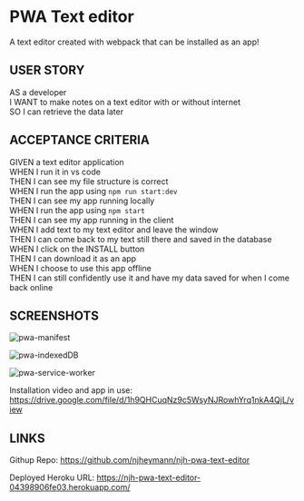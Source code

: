 # PWA Text editor
A text editor created with webpack that can be installed as an app!  

## USER STORY  
AS a developer  
I WANT to make notes on a text editor with or without internet  
SO I can retrieve the data later  

## ACCEPTANCE CRITERIA  
GIVEN a text editor application  
WHEN I run it in vs code  
THEN I can see my file structure is correct  
WHEN I run the app using ```npm run start:dev```  
THEN I can see my app running locally  
WHEN I run the app using ```npm start```  
THEN I can see my app running in the client  
WHEN I add text to my text editor and leave the window  
THEN I can come back to my text still there and saved in the database  
WHEN I click on the INSTALL button  
THEN I can download it as an app  
WHEN I choose to use this app offline  
THEN I can still confidently use it and have my data saved for when I come back online  

## SCREENSHOTS  
![pwa-manifest](https://github.com/njheymann/njh-pwa-text-editor/assets/125000756/f2da6bb7-350f-4216-b28b-19f5447bf81a)  

![pwa-indexedDB](https://github.com/njheymann/njh-pwa-text-editor/assets/125000756/33f2f607-8350-4172-b9b0-abc8c638e4c0)  

![pwa-service-worker](https://github.com/njheymann/njh-pwa-text-editor/assets/125000756/23825b35-19f3-4019-bbcc-b2aa6d1c3f67)  

Installation video and app in use:  
https://drive.google.com/file/d/1h9QHCuqNz9c5WsyNJRowhYrq1nkA4QjL/view  

## LINKS  

Githup Repo: https://github.com/njheymann/njh-pwa-text-editor  

Deployed Heroku URL: https://njh-pwa-text-editor-04398906fe03.herokuapp.com/  



